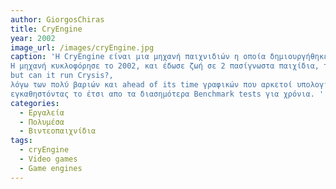 ```yaml
---
author: GiorgosChiras
title: CryEngine
year: 2002
image_url: /images/cryEngine.jpg
caption: 'Η CryEngine είναι μια μηχανή παιχνιδιών η οποία δημιουργήθηκε απο την Game Developer εταιρία CryTek, που ιδρύθηκε απο τους αδελφόυς Yerli το 1999.
Η μηχανή κυκλοφόρησε το 2002, και έδωσε ζωή σε 2 πασίγνωστα παιχίδια, το πρώτο entry της σειράς Far Cry, και το Crysis το οποίο ευθύνεται για την ίσως διασημότερη φράση στην ιστορία του PC building community
but can it run Crysis?,
λόγω των πολύ βαριών και ahead of its time γραφικών που αρκετοί υπολογιστές ακομά και χρόνια αργότερα απο την κυκλοφορία του δυσκολεύοντουσαν να το τρέξουν,
εγκαθηστόντας το έτσι απο τα διασημότερα Benchmark tests για χρόνια. '
categories:
  - Εργαλεία
  - Πολυμέσα
  - Βιντεοπαιχνίδια
tags:
  - cryEngine
  - Video games
  - Game engines
---
```

